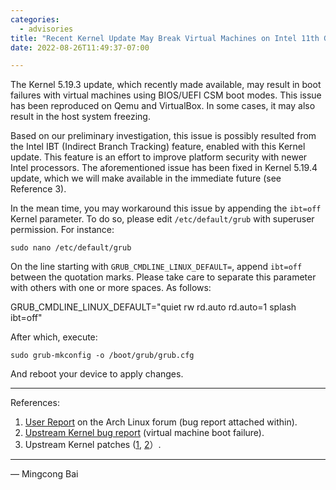 ```yaml
---
categories:
  - advisories
title: "Recent Kernel Update May Break Virtual Machines on Intel 11th Gen (or Newer) Platforms"
date: 2022-08-26T11:49:37-07:00

---
```


The Kernel 5.19.3 update, which recently made available, may result in boot
failures with virtual machines using BIOS/UEFI CSM boot modes. This issue has
been reproduced on Qemu and VirtualBox. In some cases, it may also result in
the host system freezing.

Based on our preliminary investigation, this issue is possibly resulted from
the Intel IBT (Indirect Branch Tracking) feature, enabled with this Kernel
update. This feature is an effort to improve platform security with newer Intel
processors. The aforementioned issue has been fixed in Kernel 5.19.4 update,
which we will make available in the immediate future (see Reference 3).

In the mean time, you may workaround this issue by appending the `ibt=off`
Kernel parameter. To do so, please edit `/etc/default/grub` with superuser
permission. For instance:

```
sudo nano /etc/default/grub
```

On the line starting with `GRUB_CMDLINE_LINUX_DEFAULT=`, append `ibt=off`
between the quotation marks. Please take care to separate this parameter with
others with one or more spaces. As follows:

GRUB_CMDLINE_LINUX_DEFAULT="quiet rw rd.auto rd.auto=1 splash ibt=off"

After which, execute:

```
sudo grub-mkconfig -o /boot/grub/grub.cfg
```

And reboot your device to apply changes.

---

References:

1. [User Report](https://bbs.archlinux.org/viewtopic.php?id=276699) on the Arch Linux forum (bug report attached within).
2. [Upstream Kernel bug report](https://bugzilla.kernel.org/show_bug.cgi?id=216332) (virtual machine boot failure).
3. Upstream Kernel patches ([1](https://lore.kernel.org/lkml/20220823080128.867380224@linuxfoundation.org/), [2](https://lore.kernel.org/lkml/20220823080128.907850538@linuxfoundation.org/)）.

---

— Mingcong Bai
